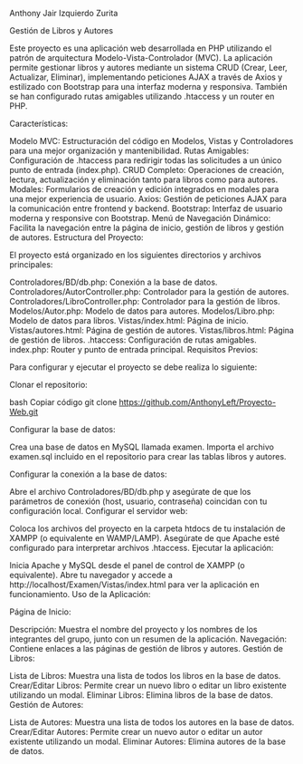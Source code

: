 Anthony Jair Izquierdo Zurita

Gestión de Libros y Autores

Este proyecto es una aplicación web desarrollada en PHP utilizando el patrón de arquitectura Modelo-Vista-Controlador (MVC).
La aplicación permite gestionar libros y autores mediante un sistema CRUD (Crear, Leer, Actualizar, Eliminar), implementando
peticiones AJAX a través de Axios y estilizado con Bootstrap para una interfaz moderna y responsiva. También se han configurado 
rutas amigables utilizando .htaccess y un router en PHP.

Características:

Modelo MVC: Estructuración del código en Modelos, Vistas y Controladores para una mejor organización y mantenibilidad.
Rutas Amigables: Configuración de .htaccess para redirigir todas las solicitudes a un único punto de entrada (index.php).
CRUD Completo: Operaciones de creación, lectura, actualización y eliminación tanto para libros como para autores.
Modales: Formularios de creación y edición integrados en modales para una mejor experiencia de usuario.
Axios: Gestión de peticiones AJAX para la comunicación entre frontend y backend.
Bootstrap: Interfaz de usuario moderna y responsive con Bootstrap.
Menú de Navegación Dinámico: Facilita la navegación entre la página de inicio, gestión de libros y gestión de autores.
Estructura del Proyecto:

El proyecto está organizado en los siguientes directorios y archivos principales:

Controladores/BD/db.php: Conexión a la base de datos.
Controladores/AutorController.php: Controlador para la gestión de autores.
Controladores/LibroController.php: Controlador para la gestión de libros.
Modelos/Autor.php: Modelo de datos para autores.
Modelos/Libro.php: Modelo de datos para libros.
Vistas/index.html: Página de inicio.
Vistas/autores.html: Página de gestión de autores.
Vistas/libros.html: Página de gestión de libros.
.htaccess: Configuración de rutas amigables.
index.php: Router y punto de entrada principal.
Requisitos Previos:

Para configurar y ejecutar el proyecto se debe realiza lo siguiente:

Clonar el repositorio:

bash
Copiar código
git clone https://github.com/AnthonyLeft/Proyecto-Web.git

Configurar la base de datos:

Crea una base de datos en MySQL llamada examen.
Importa el archivo examen.sql incluido en el repositorio para crear las tablas libros y autores.


Configurar la conexión a la base de datos:

Abre el archivo Controladores/BD/db.php y asegúrate de que los parámetros de conexión (host, usuario, contraseña) coincidan con tu configuración local.
Configurar el servidor web:

Coloca los archivos del proyecto en la carpeta htdocs de tu instalación de XAMPP (o equivalente en WAMP/LAMP).
Asegúrate de que Apache esté configurado para interpretar archivos .htaccess.
Ejecutar la aplicación:

Inicia Apache y MySQL desde el panel de control de XAMPP (o equivalente).
Abre tu navegador y accede a http://localhost/Examen/Vistas/index.html para ver la aplicación en funcionamiento.
Uso de la Aplicación:

Página de Inicio:

Descripción: Muestra el nombre del proyecto y los nombres de los integrantes del grupo, junto con un resumen de la aplicación.
Navegación: Contiene enlaces a las páginas de gestión de libros y autores.
Gestión de Libros:

Lista de Libros: Muestra una lista de todos los libros en la base de datos.
Crear/Editar Libros: Permite crear un nuevo libro o editar un libro existente utilizando un modal.
Eliminar Libros: Elimina libros de la base de datos.
Gestión de Autores:

Lista de Autores: Muestra una lista de todos los autores en la base de datos.
Crear/Editar Autores: Permite crear un nuevo autor o editar un autor existente utilizando un modal.
Eliminar Autores: Elimina autores de la base de datos.
